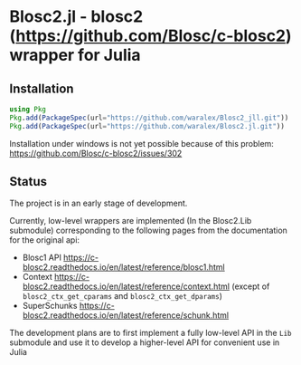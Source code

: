 # Blosc2.jl - blosc2 (https://github.com/Blosc/c-blosc2) wrapper for Julia

## Installation

```julia
using Pkg
Pkg.add(PackageSpec(url="https://github.com/waralex/Blosc2_jll.git"))
Pkg.add(PackageSpec(url="https://github.com/waralex/Blosc2.jl.git"))
```
Installation under windows is not yet possible because of this problem: https://github.com/Blosc/c-blosc2/issues/302

## Status

The project is in an early stage of development.

Currently, low-level wrappers are implemented (In the Blosc2.Lib submodule) corresponding to the following pages from the documentation for the original api:

* Blosc1 API https://c-blosc2.readthedocs.io/en/latest/reference/blosc1.html
* Context https://c-blosc2.readthedocs.io/en/latest/reference/context.html (except of `blosc2_ctx_get_cparams` and `blosc2_ctx_get_dparams`)
* SuperSchunks https://c-blosc2.readthedocs.io/en/latest/reference/schunk.html

The development plans are to first implement a fully low-level API in the `Lib` submodule and use it to develop a higher-level API for convenient use in Julia